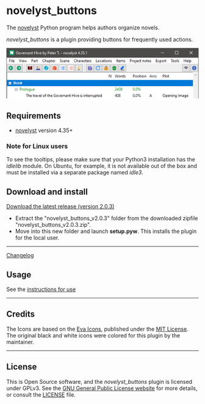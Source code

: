 # novelyst_buttons

The [novelyst](https://peter88213.github.io/novelyst/) Python program helps authors organize novels.  

*novelyst_buttons* is a plugin providing buttons for frequently used actions. 

![Screenshot](Screenshots/screen01.png)

## Requirements

- [novelyst](https://peter88213.github.io/novelyst/) version 4.35+

### Note for Linux users

To see the tooltips, please make sure that your Python3 installation has the *idlelib* module. On Ubuntu, for example, it is not available out of the box and must be installed via a separate package named *idle3*. 

## Download and install

[Download the latest release (version 2.0.3)](https://github.com/peter88213/noveltree_buttons/raw/main/dist/novelyst_buttons_v2.0.3.zip)

- Extract the "novelyst_buttons_v2.0.3" folder from the downloaded zipfile "novelyst_buttons_v2.0.3.zip".
- Move into this new folder and launch **setup.pyw**. This installs the plugin for the local user.

---

[Changelog](changelog)

## Usage

See the [instructions for use](usage)

---

## Credits

The Icons are based on the [Eva Icons](https://akveo.github.io/eva-icons/#/), published under the [MIT License](http://www.opensource.org/licenses/mit-license.php). The original black and white icons were colored for this plugin by the maintainer. 

---

## License

This is Open Source software, and the *novelyst_buttons* plugin is licensed under GPLv3. See the
[GNU General Public License website](https://www.gnu.org/licenses/gpl-3.0.en.html) for more
details, or consult the [LICENSE](https://github.com/peter88213/noveltree_buttons/blob/main/LICENSE) file.
